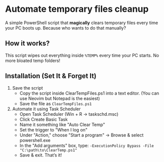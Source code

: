 # Automate temporary files cleanup
A simple PowerShell script that **magically** clears temporary files every time your PC boots up. Because who wants to do that manually?  

## How it works?
This script wipes out everything inside `%TEMP%` every time your PC starts. No more bloated temp folders!

## Installation (Set It & Forget It)
1. Save the script
    - Copy the script inside ClearTempFiles.ps1 into a text editor. (You can use Neovim but Notepad is the easiest)
    - Save the file as `ClearTempFiles.ps1`
2. Automate it using Task Scheduler
    - Open Task Scheduler (Win + R → taskschd.msc)
    - Click Create Basic Task
    - Name it something like "Auto Clear Temp"
    - Set the trigger to "When I log on"
    - Under "Action," choose "Start a program" → Browse & select powershell.exe
    - In the "Add arguments" box, type: `-ExecutionPolicy Bypass -File "C:\path\to\ClearTemp.ps1"`
    - Save & exit. That’s it!
